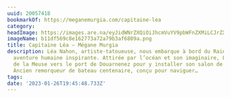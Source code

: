 ```yaml
---
uuid: 20057418
bookmarkOf: https://meganemurgia.com/capitaine-lea
category: 
headImage: https://images.are.na/eyJidWNrZXQiOiJhcmVuYV9pbWFnZXMiLCJrZXkiOiIyMDA1NzQxOC9vcmlnaW5hbF9iMTFkZjU2OWM4ZTE2Mjc3M2E3MmE3OWIzYWY2ODA5YS5wbmciLCJlZGl0cyI6eyJyZXNpemUiOnsid2lkdGgiOjEyMDAsImhlaWdodCI6MTIwMCwiZml0IjoiaW5zaWRlIiwid2l0aG91dEVubGFyZ2VtZW50Ijp0cnVlfSwid2VicCI6eyJxdWFsaXR5Ijo5MH0sImpwZWciOnsicXVhbGl0eSI6OTB9LCJyb3RhdGUiOm51bGx9fQ==?bc=0
imageName: b11df569c8e162773a72a79b3af6809a.png
title: Capitaine Léa — Mégane Murgia
description: Léa Nahon, artiste-tatoueuse, nous embarque à bord du Rainbow pour une
  aventure humaine inspirante. Attirée par l’océan et son imaginaire, Léa est partie
  de la Meuse vers le port de Douarnenez pour y installer son salon de tattoo flottant.
  Ancien remorqueur de bateau centenaire, conçu pour naviguer…
tags: 
date: '2023-01-26T19:45:48.733Z'
---
```

